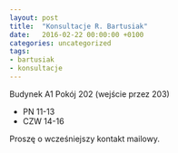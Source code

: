 ```yaml
---
layout: post
title:  "Konsultacje R. Bartusiak"
date:   2016-02-22 00:00:00 +0100
categories: uncategorized
tags:
- bartusiak
- konsultacje
---
```


Budynek A1 
Pokój 202 (wejście przez 203)

* PN 11-13
* CZW 14-16

Proszę o wcześniejszy kontakt mailowy.
